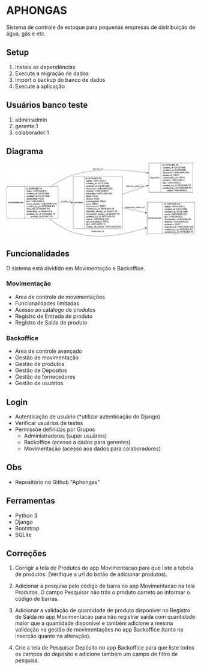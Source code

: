 # APHONGAS

Sistema de controle de estoque para pequenas empresas de distribuição de água, gás e etc. 

## Setup

1. Instale as dependências
1. Execute a migração de dados
1. Import o backup do banco de dados
1. Execute a aplicação

## Usuários banco teste

1. admin:admin
1. gerente:1
1. colaborador:1

## Diagrama

![Diagrama](Docs/Aphongas.diagrama.tabelas.png)

## Funcionalidades

O sistema está dividido em Movimentação e Backoffice.

### Movimentação

* Área de controle de movimentações
* Funcionalidades limitadas
* Acesso ao catálogo de produtos
* Registro de Entrada de produto
* Registro de Saída de produto

### Backoffice

* Área de controle avançado
* Gestão de movimentação
* Gestão de produtos
* Gestão de Depositos
* Gestão de fornecedores
* Gestão de usuários


## Login
* Autenticação de usuário (*utilizar autenticação do Django)
* Verificar usuários de testes
* Permissõe definidas por Grupos
    - Administradores (super usuários)
    - Backoffice (acesso a dados para gerentes)
    - Movimentação (acesso aos dados para colaboradores)

## Obs
* Repositório no Github "Aphongas"

## Ferramentas
* Python 3 
* Django
* Bootstrap
* SQLite

## Correções
1. Corrigir a tela de Produtos do app Movimentacao para que liste a tabela de produtos. (Verifique a url do botão de adicionar produtos).

1. Adicionar a pesquisa pelo código de barra no app Movimentacao na tela Produtos. O campo Pesquisar não trás o produto correto ao informar o código de barras.

1. Adicionar a validação de quantidade de produto disponível no Registro de Saída no app Movimentacao para não registrar saída com quantidade maior que a quantidade disponível e também adicione a mesma validação na gestão de movimentações no app Backoffice (tanto na inserção quanto na alteração).

1. Crie a tela de Pesquisar Depósito no app Backoffice para que liste todos os campos do depósito e adicione também um campo de filtro de pesquisa.